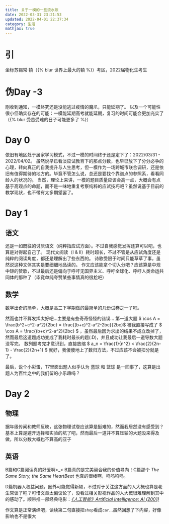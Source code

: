 ```yaml
---
title: 关于一模的一些流水账
date: 2022-03-31 23:21:53
updated: 2022-04-01 22:37:34
category: 生活
mathjax: true
---
```

# 引
坐标苏锡常·镇（{% blur 世界上最大的镇 %}）考区，2022届物化生考生

# 伪Day -3
刚收到通知，一模终究还是没能逃过疫情的魔爪，只能延期了。
以及一个可能性很小但确实存在的可能：一模能延期高考就能延期，复习的时间可能会更加充实了（{% blur 受苦受难的日子可能更多了 %}）

# Day 0
依旧有地区处于居家学习模式，不过一模的时间终于还是定下了：2022/03/31 - 2022/04/02。
虽然说早已看淡应试教育下的那点分数，也早已放下了分分必争的心理，转向真正的自我提升与人生思考，但一模作为一场跨城市联合调研，还是依旧有值得期待的地方的。毕竟不管怎么说，总还是要找个靠谱点的参照系，看看同龄人的状况的。
当然，理论上来讲，一模的题目质量应该会高一点，大概会有点基于高观点的命题，而不是一味地重复考察纯粹的应试技巧吧？虽然说基于目前的教学现状，也不带有太多期望罢了。

# Day 1
## 语文
还是一如既往的讨厌语文（纯粹指应试方面）。不过自我感觉发挥还算可以吧，也算是对得起自己了。
现代文阅读（Ⅰ & Ⅱ）耗时超长，不过不管是从应试角度还是纯粹的阅读角度，都还是理解出了些东西的。
诗歌受限于时间只能草草了事，虽然说这种文体其实是要细细地品读的。
作文应该能拿个切入分吧？应该算是中规中矩的赞歌，不过最后还是偏向于呼吁无国界主义、呼吁全球化、呼吁人类命运共同体的那种了（毕竟单纯夸赞某些事情真的很尬吧）

## 数学
数学出奇的简单，大概是高三下学期做的最简单的几份试卷之一了吧。

然而也并不算发挥太好吧...主要是有些奇奇怪怪的错误...
第一道大题 $ \cos A = \frac{b^2+c^2-a^2}{2bc} = \frac{(b+c)^2-a^2-2bc}{2bc}$ 被我直接写成了 $ \cos A = \frac{(b+c)^2-a^2}{2bc} $ ，虽然最后因为求出的结果不成立改掉了，然而最后这道题成功变成了我耗时最长的题(:D)，并且成功让我最后一道导数大题没写完。
数列题考完才意识到，直接放缩 $ a_n = \frac{1}{n^2} < \frac{2}{2n-1} - \frac{2}{2n+1} $ 就好，我傻傻地上了数归方法，不过应该不会被扣分就是了。

最后，说个小彩蛋，T7里面出题人似乎认为 蓝球 和 篮球 是一回事了，这算是出题人为百忙之中的我们留的小乐趣吗？

# Day 2
## 物理
据年级传闻和教师反映，这张物理试卷应该算是挺难的，然而我居然没有感受到？基本上算是避开选择和实验的坑了吧，然而最后一道并不算压轴的大题没来得及做，所以分数大概也不算高的亚子

## 英语
B篇和C篇阅读真的好爱啊>_< 
B篇真的是完美契合我的价值导向！C篇那个 *The Same Story, the Same HeartBeat* 也真的很棒啊，呜呜呜呜。  

D篇机器人权益问题，圈外可能觉得新颖，不过对于关注这方面的人大概也算是老生常谈了吧？可惜文章太偏议论了，没看过相关影视作品的人大概很难理解到其中的感动了。顺带推一部经典电影：[*《人工智能》Artificial Intelligence: AI (2001)*](https://movie.douban.com/subject/1302827/)  

作文算是正常演绎吧，读续第二句直接把`shop`看成`car`...虽然回想了下内容，好像影响也不是很大